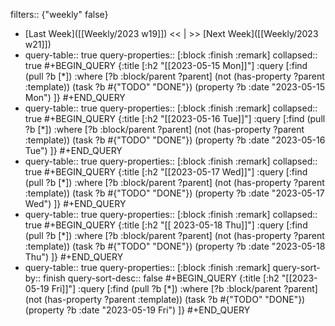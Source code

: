 filters:: {"weekly" false}

- [Last Week]([[Weekly/2023 w19]]) << | >> [Next Week]([[Weekly/2023 w21]])
- query-table:: true
  query-properties:: [:block :finish :remark]
  collapsed:: true
  #+BEGIN_QUERY
  {:title [:h2 "[[2023-05-15 Mon]]"]
   :query [:find (pull ?b [*])
       :where
       [?b :block/parent ?parent]
       (not (has-property ?parent :template))
       (task ?b #{"TODO" "DONE"})
       (property ?b :date "2023-05-15 Mon")
  ]}
  #+END_QUERY
- query-table:: true
  query-properties:: [:block :finish :remark]
  collapsed:: true
  #+BEGIN_QUERY
  {:title [:h2 "[[2023-05-16 Tue]]"]
   :query [:find (pull ?b [*])
       :where
       [?b :block/parent ?parent]
       (not (has-property ?parent :template))
       (task ?b #{"TODO" "DONE"})
       (property ?b :date "2023-05-16 Tue")
  ]}
  #+END_QUERY
- query-table:: true
  query-properties:: [:block :finish :remark]
  collapsed:: true
  #+BEGIN_QUERY
  {:title [:h2 "[[2023-05-17 Wed]]"]
   :query [:find (pull ?b [*])
       :where
       [?b :block/parent ?parent]
       (not (has-property ?parent :template))
       (task ?b #{"TODO" "DONE"})
       (property ?b :date "2023-05-17 Wed")
  ]}
  #+END_QUERY
- query-table:: true
  query-properties:: [:block :finish :remark]
  collapsed:: true
  #+BEGIN_QUERY
  {:title [:h2 "[[ 2023-05-18 Thu]]"]
   :query [:find (pull ?b [*])
       :where
       [?b :block/parent ?parent]
       (not (has-property ?parent :template))
       (task ?b #{"TODO" "DONE"})
       (property ?b :date "2023-05-18 Thu")
  ]}
  #+END_QUERY
- query-table:: true
  query-properties:: [:block :finish :remark]
  query-sort-by:: finish
  query-sort-desc:: false
  #+BEGIN_QUERY
  {:title [:h2 "[[2023-05-19 Fri]]"]
   :query [:find (pull ?b [*])
       :where
       [?b :block/parent ?parent]
       (not (has-property ?parent :template))
       (task ?b #{"TODO" "DONE"})
       (property ?b :date "2023-05-19 Fri")
  ]}
  #+END_QUERY